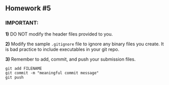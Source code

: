 ## Homework #5

### IMPORTANT:

**1)**
DO NOT modify the header files provided to you.

**2)**
Modify the sample `.gitignore` file to ignore any binary files you create.
It is bad practice to include executables in your git repo.

**3)**
Remember to add, commit, and push your submission files.

    git add FILENAME
	git commit -m "meaningful commit message"
	git push


